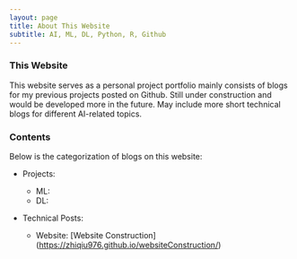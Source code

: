 ```yaml
---
layout: page
title: About This Website
subtitle: AI, ML, DL, Python, R, Github
---
```


### This Website
  
This website serves as a personal project portfolio mainly consists of blogs for my previous projects posted on Github. Still under construction and would be developed more in the future. May include more short technical blogs for different AI-related topics.

### Contents

Below is the categorization of blogs on this website:

- Projects:
    - ML:
    - DL:
	
- Technical Posts:
    - Website: [Website Construction] (https://zhiqiu976.github.io/websiteConstruction/)


